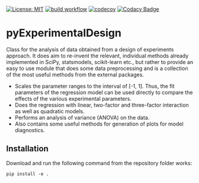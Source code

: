 [![License: MIT](https://img.shields.io/badge/License-MIT-blue.svg)](https://opensource.org/licenses/MIT)
[![build workflow](https://github.com/AlexanderSouthan/pyExperimentalDesign/actions/workflows/main.yml/badge.svg)](https://github.com/AlexanderSouthan/pyExperimentalDesign/actions/workflows/main.yml)
[![codecov](https://codecov.io/gh/AlexanderSouthan/pyExperimentalDesign/branch/master/graph/badge.svg?token=E17XE4FR6H)](https://codecov.io/gh/AlexanderSouthan/pyExperimentalDesign)
[![Codacy Badge](https://app.codacy.com/project/badge/Grade/d1c28cb953da4ff9803ab8e3f056c452)](https://www.codacy.com/gh/AlexanderSouthan/pyExperimentalDesign/dashboard?utm_source=github.com&amp;utm_medium=referral&amp;utm_content=AlexanderSouthan/pyExperimentalDesign&amp;utm_campaign=Badge_Grade)

# pyExperimentalDesign

Class for the analysis of data obtained from a design of experiments approach. It does aim to re-invent the relevant, individual methods already implemented in SciPy, statsmodels, scikit-learn etc., but rather to provide an easy to use module that does some data preprocessing and is a collection of the most useful methods from the external packages. 

* Scales the parameter ranges to the interval of [-1, 1]. Thus, the fit parameters of the regression model can be used directly to compare the effects of the various experimental parameters. 
* Does the regression with linear, two-factor and three-factor interaction as well as quadratic models.
* Performs an analysis of variance (ANOVA) on the data.
* Also contains some useful methods for generation of plots for model diagnostics.

## Installation
Download and run the following command from the repository folder works:
```
pip install -e .
```
